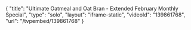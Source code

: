 {
    "title": "Ultimate Oatmeal and Oat Bran - Extended February Monthly Special",
    "type": "solo",
    "layout": "iframe-static",
    "videoId": "139861768",
    "url": "\/tvpembed\/139861768"
}